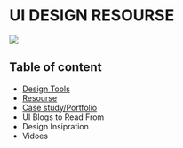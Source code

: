 # **UI DESIGN RESOURSE**
![](https://res.cloudinary.com/deb3vgvzz/image/upload/v1608724656/UX-design-resources-09_ayno56.jpg)

## Table of content

* [Design Tools](#*Design-Tools*)
* [Resourse](#*Resourse*) 
* [Case study/Portfolio](Case-study-/Portfolio)
* UI Blogs to Read From
* Design Insipration
* Vidoes






